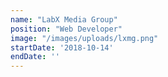 ```yaml
---
name: "LabX Media Group"
position: "Web Developer"
image: "/images/uploads/lxmg.png"
startDate: '2018-10-14'
endDate: ''
---
```

